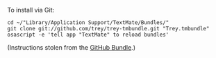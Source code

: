 To install via Git:

    cd ~/"Library/Application Support/TextMate/Bundles/"
    git clone git://github.com/trey/trey-tmbundle.git "Trey.tmbundle"
    osascript -e 'tell app "TextMate" to reload bundles'

(Instructions stolen from the [GitHub Bundle](http://github.com/drnic/github-tmbundle/tree/master).)
